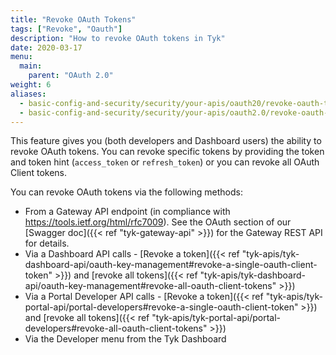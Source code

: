 ```yaml
---
title: "Revoke OAuth Tokens"
tags: ["Revoke", "Oauth"]
description: "How to revoke OAuth tokens in Tyk"
date: 2020-03-17
menu:
  main:
    parent: "OAuth 2.0"
weight: 6
aliases:
  - basic-config-and-security/security/your-apis/oauth20/revoke-oauth-tokens
  - basic-config-and-security/security/your-apis/oauth2.0/revoke-oauth-tokens
---
```


This feature gives you (both developers and Dashboard users) the ability to revoke OAuth tokens. You can revoke specific tokens by providing the token and token hint (`access_token` or `refresh_token`) or you can revoke all OAuth Client tokens.

You can revoke OAuth tokens via the following methods:

- From a Gateway API endpoint (in compliance with https://tools.ietf.org/html/rfc7009). See the OAuth section of our [Swagger doc]({{< ref "tyk-gateway-api" >}}) for the Gateway REST API for details.
- Via a Dashboard API calls - [Revoke a token]({{< ref "tyk-apis/tyk-dashboard-api/oauth-key-management#revoke-a-single-oauth-client-token" >}}) and [revoke all tokens]({{< ref "tyk-apis/tyk-dashboard-api/oauth-key-management#revoke-all-oauth-client-tokens" >}})
- Via a Portal Developer API calls - [Revoke a token]({{< ref "tyk-apis/tyk-portal-api/portal-developers#revoke-a-single-oauth-client-token" >}}) and [revoke all tokens]({{< ref "tyk-apis/tyk-portal-api/portal-developers#revoke-all-oauth-client-tokens" >}})
- Via the Developer menu from the Tyk Dashboard
